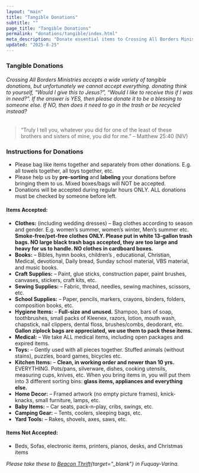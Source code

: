 ```yaml
---
layout: "main"
title: "Tangible Donations"
subtitle: ""
page_title: "Tangible Donations"
permalink: "donations/tangible/index.html"
meta_description: "Donate essential items to Crossing All Borders Ministries and make a difference locally and globally. We accept clothes, books, craft and school supplies, hygiene products, medical items, toys, kitchenware, home decor, baby gear, camping equipment, and yard tools—help us bless those in need through your tangible gifts."
updated: "2025-8-25"
---
```



### Tangible Donations

###### Crossing All Borders Ministries accepts a wide variety of tangible donations, but unfortunately we cannot accept everything. donating think to yourself, “Would I give this to Jesus?”, “Would I like to receive this if I was in need?”. If the answer is YES, then please donate it to be a blessing to someone else. If NO, then does it need to go in the trash or be recycled instead? 

> “Truly I tell you, whatever you did for one of the least of these brothers and sisters of mine, you did for me.” – Matthew 25:40 (NIV)

### Instructions for Donations

- Please bag like items together and separately from other donations. E.g. all towels together, all toys together, etc.
- Please help us by **pre-sorting** and **labeling** your donations before bringing them to us. Mixed boxes/bags will NOT be accepted.
- Donations will be accepted during regular hours ONLY. ALL donations must be checked by someone before left.

#### Items Accepted:

- **Clothes:** (including wedding dresses) – Bag clothes according to season and gender. E.g. women’s summer, women’s winter, Men’s summer etc. **Smoke-free/pet-free clothes ONLY. Please put in white 13-gallon trash bags. NO large black trash bags accepted, they are too large and heavy for us to handle. NO clothes in cardboard boxes.**
- **Books:** – Bibles, hymn books, children’s , educational, Christian, Medical, devotional, Daily bread, Sunday school material, VBS material, and music books.
- **Craft Supplies:** – Paint, glue sticks, construction paper, paint brushes, canvases, stickers, craft kits, etc.
- **Sewing Supplies:** – Fabric, thread, needles, sewing machines, scissors, etc.
- **School Supplies:** – Paper, pencils, markers, crayons, binders, folders, composition books, etc.
- **Hygiene Items:** – **Full-size and unused.** Shampoo, bars of soap, toothbrushes, small packs of Kleenex, razors, lotion, mouth wash, chapstick, nail clippers, dental floss, brushes/combs, deodorant, etc. **Gallon ziplock bags are appreciated, we use them to pack these items.**
- **Medical:** – We take ALL medical items, including open packages and expired items.
- **Toys:** – Gently used with all pieces together. Stuffed animals (without stains), puzzles, board games, bicycles etc.
- **Kitchen Items:** – **Clean, in working order and newer than 10 yrs.** EVERYTHING. Pots/pans, silverware, dishes, cooking utensils, measuring cups, knives, etc. When you bring items in, you will put them into 3 different sorting bins: **glass items, appliances and everything else.**
- **Home Decor:** – Framed artwork (no empty picture frames), knick-knacks, small furniture, lamps, etc.
- **Baby Items:** – Car seats, pack-n-play, cribs, swings, etc.
- **Camping Gear:** – Tents, coolers, sleeping bags, etc.
- **Yard Tools:** – Rakes, shovels, axes, saws, etc.

#### Items Not Accepted:

- Beds, Sofas, electronic items, printers, pianos, desks, and Christmas items


*Please take these to [Beacon Thrift](https://www.beaconmission.com){target="_blank"} in Fuquay-Varina.*
